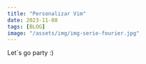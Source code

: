 ```yaml
---
title: "Personalizar Vim"
date: 2023-11-08
tags: [BLOG]
image: "/assets/img/img-serie-fourier.jpg"
---
```

Let´s go party :)
